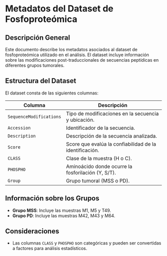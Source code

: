 
# Metadatos del Dataset de Fosfoproteómica

## Descripción General
Este documento describe los metadatos asociados al dataset de fosfoproteómica utilizado en el análisis. El dataset incluye información sobre las modificaciones post-traduccionales de secuencias peptídicas en diferentes grupos tumorales.

## Estructura del Dataset
El dataset consta de las siguientes columnas:

| Columna                     | Descripción                                                 |
|-----------------------------|-------------------------------------------------------------|
| `SequenceModifications`     | Tipo de modificaciones en la secuencia y ubicación.        |
| `Accession`                 | Identificador de la secuencia.                             |
| `Description`               | Descripción de la secuencia analizada.                     |
| `Score`                     | Score que evalúa la confiabilidad de la identificación.    |
| `CLASS`                     | Clase de la muestra (H o C).                               |
| `PHOSPHO`                   | Aminoácido donde ocurre la fosforilación (Y, S/T).      |
| `Group`                     | Grupo tumoral (MSS o PD).                                  |


## Información sobre los Grupos
- **Grupo MSS**: Incluye las muestras M1, M5 y T49.
- **Grupo PD**: Incluye las muestras M42, M43 y M64.

## Consideraciones
- Las columnas `CLASS` y `PHOSPHO` son categóricas y pueden ser convertidas a factores para análisis estadísticos.

